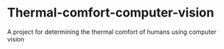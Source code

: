 # Thermal-comfort-computer-vision
A project for determining the thermal comfort of humans using computer vision
